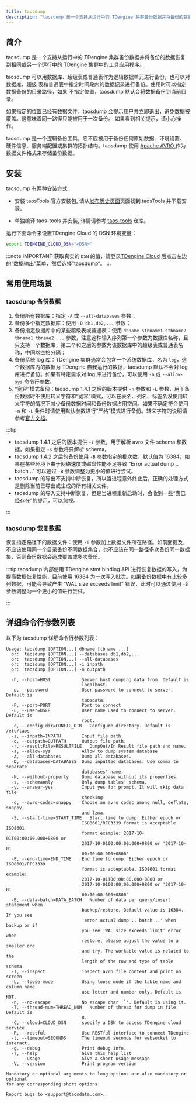```yaml
---
title: taosdump
description: "taosdump 是一个支持从运行中的 TDengine 集群备份数据并将备份的数据恢复到相同或另一个运行中的 TDengine 集群中的工具应用程序"
---
```


## 简介

taosdump 是一个支持从运行中的 TDengine 集群备份数据并将备份的数据恢复到相同或另一个运行中的 TDengine 集群中的工具应用程序。

taosdump 可以用数据库、超级表或普通表作为逻辑数据单元进行备份，也可以对数据库、超级
表和普通表中指定时间段内的数据记录进行备份。使用时可以指定数据备份的目录路径，如果
不指定位置，taosdump 默认会将数据备份到当前目录。

如果指定的位置已经有数据文件，taosdump 会提示用户并立即退出，避免数据被覆盖。这意味着同一路径只能被用于一次备份。
如果看到相关提示，请小心操作。

taosdump 是一个逻辑备份工具，它不应被用于备份任何原始数据、环境设置、
硬件信息、服务端配置或集群的拓扑结构。taosdump 使用
[ Apache AVRO ](https://avro.apache.org/)作为数据文件格式来存储备份数据。

## 安装

taosdump 有两种安装方式:

- 安装 taosTools 官方安装包, 请从[发布历史页面](https://docs.taosdata.com/releases/tools/)页面找到 taosTools 并下载安装。

- 单独编译 taos-tools 并安装, 详情请参考 [taos-tools](https://github.com/taosdata/taos-tools) 仓库。

运行下面命令来设置TDengine Cloud 的 DSN 环境变量：

```bash
export TDENGINE_CLOUD_DSN="<DSN>"
```

<!-- exclude -->
:::note IMPORTANT
获取真实的 `DSN` 的值，请登录[TDengine Cloud](https://cloud.taosdata.com) 后点击左边的”数据输出“菜单，然后选择”taosdump“。
:::
<!-- exclude-end -->

## 常用使用场景

### taosdump 备份数据

1. 备份所有数据库：指定 `-A` 或 `--all-databases` 参数；
2. 备份多个指定数据库：使用 `-D db1,db2,...` 参数；
3. 备份指定数据库中的某些超级表或普通表：使用 `dbname stbname1 stbname2 tbname1 tbname2 ...` 参数，注意这种输入序列第一个参数为数据库名称，且只支持一个数据库，第二个和之后的参数为该数据库中的超级表或普通表名称，中间以空格分隔；
4.  备份系统 log 库：TDengine 集群通常会包含一个系统数据库，名为 `log`，这个数据库内的数据为 TDengine 自我运行的数据，taosdump 默认不会对 log 库进行备份。如果有特定需求对 log 库进行备份，可以使用 `-a` 或 `--allow-sys` 命令行参数。
5.  “宽容”模式备份：taosdump 1.4.1 之后的版本提供 `-n` 参数和 `-L` 参数，用于备份数据时不使用转义字符和“宽容”模式，可以在表名、列名、标签名没使用转义字符的情况下减少备份数据时间和备份数据占用空间。如果不确定符合使用 `-n` 和 `-L` 条件时请使用默认参数进行“严格”模式进行备份。转义字符的说明请参考[官方文档](/taos-sql/escape)。

:::tip
- taosdump 1.4.1 之后的版本提供 `-I` 参数，用于解析 avro 文件 schema 和数据，如果指定 `-s` 参数将只解析 schema。
- taosdump 1.4.2 之后的备份使用 `-B` 参数指定的批次数，默认值为 16384，如果在某些环境下由于网络速度或磁盘性能不足导致 "Error actual dump .. batch .." 可以通过 `-B` 参数调整为更小的值进行尝试。
- taosdump 的导出不支持中断恢复，所以当进程意外终止后，正确的处理方式是删除当前已导出或生成的所有相关文件。
- taosdump 的导入支持中断恢复，但是当进程重新启动时，会收到一些“表已经存在”的提示，可以忽视。

:::

### taosdump 恢复数据

恢复指定路径下的数据文件：使用 `-i` 参数加上数据文件所在路径。如前面提及，不应该使用同一个目录备份不同数据集合，也不应该在同一路径多次备份同一数据集，否则备份数据会造成覆盖或多次备份。

:::tip
taosdump 内部使用 TDengine stmt binding API 进行恢复数据的写入，为提高数据恢复性能，目前使用 16384 为一次写入批次。如果备份数据中有比较多列数据，可能会导致产生 "WAL size exceeds limit" 错误，此时可以通过使用 `-B` 参数调整为一个更小的值进行尝试。

:::

## 详细命令行参数列表

以下为 taosdump 详细命令行参数列表：

```
Usage: taosdump [OPTION...] dbname [tbname ...]
  or:  taosdump [OPTION...] --databases db1,db2,...
  or:  taosdump [OPTION...] --all-databases
  or:  taosdump [OPTION...] -i inpath
  or:  taosdump [OPTION...] -o outpath

  -h, --host=HOST            Server host dumping data from. Default is
                             localhost.
  -p, --password             User password to connect to server. Default is
                             taosdata.
  -P, --port=PORT            Port to connect
  -u, --user=USER            User name used to connect to server. Default is
                             root.
  -c, --config-dir=CONFIG_DIR   Configure directory. Default is /etc/taos
  -i, --inpath=INPATH        Input file path.
  -o, --outpath=OUTPATH      Output file path.
  -r, --resultFile=RESULTFILE   DumpOut/In Result file path and name.
  -a, --allow-sys            Allow to dump system database
  -A, --all-databases        Dump all databases.
  -D, --databases=DATABASES  Dump inputted databases. Use comma to separate
                             databases' name.
  -N, --without-property     Dump database without its properties.
  -s, --schemaonly           Only dump tables' schema.
  -y, --answer-yes           Input yes for prompt. It will skip data file
                             checking!
  -d, --avro-codec=snappy    Choose an avro codec among null, deflate, snappy,
                             and lzma.
  -S, --start-time=START_TIME   Start time to dump. Either epoch or
                             ISO8601/RFC3339 format is acceptable. ISO8601
                             format example: 2017-10-01T00:00:00.000+0800 or
                             2017-10-0100:00:00:000+0800 or '2017-10-01
                             00:00:00.000+0800'
  -E, --end-time=END_TIME    End time to dump. Either epoch or ISO8601/RFC3339
                             format is acceptable. ISO8601 format example:
                             2017-10-01T00:00:00.000+0800 or
                             2017-10-0100:00:00.000+0800 or '2017-10-01
                             00:00:00.000+0800'
  -B, --data-batch=DATA_BATCH   Number of data per query/insert statement when
                             backup/restore. Default value is 16384. If you see
                             'error actual dump .. batch ..' when backup or if
                             you see 'WAL size exceeds limit' error when
                             restore, please adjust the value to a smaller one
                             and try. The workable value is related to the
                             length of the row and type of table schema.
  -I, --inspect              inspect avro file content and print on screen
  -L, --loose-mode           Using loose mode if the table name and column name
                             use letter and number only. Default is NOT.
  -n, --no-escape            No escape char '`'. Default is using it.
  -T, --thread-num=THREAD_NUM   Number of thread for dump in file. Default is
                             8.
  -C, --cloud=CLOUD_DSN      specify a DSN to access TDengine cloud service
  -R, --restful              Use RESTful interface to connect TDengine
  -t, --timeout=SECONDS      The timeout seconds for websocket to interact.
  -g, --debug                Print debug info.
  -?, --help                 Give this help list
      --usage                Give a short usage message
  -V, --version              Print program version

Mandatory or optional arguments to long options are also mandatory or optional
for any corresponding short options.

Report bugs to <support@taosdata.com>.
```
